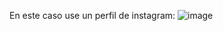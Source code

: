 En este caso use un perfil de instagram:
![image](https://github.com/user-attachments/assets/3294edbd-e49c-4caa-9a5b-6ace4ed1071b)

